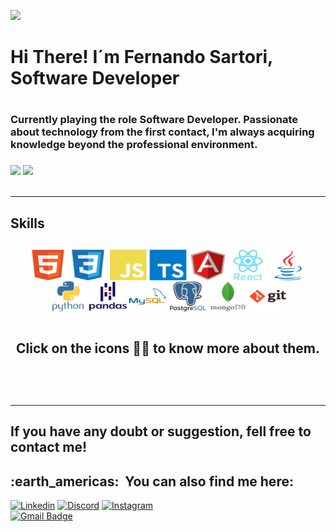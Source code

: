 ![](https://komarev.com/ghpvc/?username=Sartorisos&color=006bed)


 


<h1> Hi There! I´m Fernando Sartori, Software Developer <h1/>

<h3>Currently playing the role Software Developer. Passionate about technology from the first contact, I'm always acquiring knowledge beyond the professional environment.<h3/>

</h5>


<div>
  <img src="https://github-readme-stats.zohan.tech/api?username=Sartorisos&hide_border=true&theme=dark&show_icons=true&icon_color=5658dd">

   <img width="370" src="https://github-readme-stats.zohan.tech/api/top-langs/?username=Sartorisos&layout=compact&hide_border=true&theme=dark&show_icons=true&icon_color=5658dd">

 
</div>
<br/>
  
   ______________________________________________________________________________________________________________________________________
   <h2> Skills </h2>
  
  
  ##
### 

<div align="center">
  <a href="https://www.w3schools.com/html/" target="_blank"><img align="center" alt="HTML" height="50" width="60" title="Html" src="https://raw.githubusercontent.com/devicons/devicon/master/icons/html5/html5-original.svg"></a>
 <a href="https://www.w3schools.com/css/" target="_blank"><img align="center" alt="CSS" height="50" width="60" title="CSS" src="https://raw.githubusercontent.com/devicons/devicon/master/icons/css3/css3-original.svg"></a>
  <a href="https://www.w3schools.com/js/" target="_blank"><img align="center" alt="JS" height="50" width="60" title="JavaScript" src="https://raw.githubusercontent.com/devicons/devicon/master/icons/javascript/javascript-plain.svg"></a>
  <a href="https://www.w3schools.com/typescript/" target="_blank"><img align="center" alt="TypeScript" height="50" width="60" title="TypeScript" src="https://github.com/devicons/devicon/blob/master/icons/typescript/typescript-original.svg"></a>
  <img align="center" alt="Angular" height="50" width="60" title="Angular" src="https://github.com/devicons/devicon/blob/master/icons/angularjs/angularjs-original.svg"></a>
 <a href="https://www.w3schools.com/react/" target="_blank"><img align="center" alt="React" height="50" width="60" title="React" src="https://github.com/devicons/devicon/blob/master/icons/react/react-original-wordmark.svg"></a>
 <a href="https://www.w3schools.com/java/" target="_blank"><img align="center" alt="Java" height="50" width="60" title="Java" src="https://github.com/devicons/devicon/blob/master/icons/java/java-original.svg"></a>
 <a href="https://www.w3schools.com/python/default.asp" target="_blank"><img align="center" alt="PYTHON" height="50" width="60" title="Python" src="https://github.com/devicons/devicon/blob/master/icons/python/python-original-wordmark.svg"></a>
<a href="https://www.w3schools.com/python/pandas/default.asp" target="_blank"><img align="center" alt="PANDAS" height="50" width="60" title="Pandas" src="https://github.com/devicons/devicon/blob/master/icons/pandas/pandas-original-wordmark.svg"></a>
<a href="https://www.w3schools.com/mysql/default.asp" target="_blank"><img align="center" alt="MYSQL" height="50" width="60" title="Mysql" src="https://github.com/devicons/devicon/blob/master/icons/mysql/mysql-original-wordmark.svg"></a>
 <a href="https://www.w3schools.com/postgresql/index.php" target="_blank"><img align="center" alt="POSTGRESQL" height="50" width="60" title="Postgresql" src="https://github.com/devicons/devicon/blob/master/icons/postgresql/postgresql-original-wordmark.svg"></a>
 <a href="https://www.w3schools.com/mongodb/index.php" target="_blank"><img align="center" alt="MONGODB" height="50" width="60" title="Mongodb" src="https://github.com/devicons/devicon/blob/master/icons/mongodb/mongodb-original-wordmark.svg"></a>
 <a href="https://www.w3schools.com/git/default.asp" target="_blank"><img align="center" alt="GIT" height="50" width="60" title="GIT" src="https://github.com/devicons/devicon/blob/master/icons/git/git-original-wordmark.svg"></a>
 <br><br>
  <h2>Click on the icons ☝🏻 to know more about them.</h2>
</div>

##

</div>

<br>
<br>
  
  ________________________________________________________________________________________________________________________________
##
<h2>If you have any doubt or suggestion, fell free to contact me!</h2>
  

 
 <h2> :earth_americas: &nbsp;You can also find me here: </h2> 
 
<div> 

[![Linkedin](https://img.shields.io/badge/LinkedIn-0077B5?style=for-the-badge&logo=linkedin&logoColor=white)](https://www.linkedin.com/in/fernando-sartori-60659425a/)
[![Discord](https://img.shields.io/badge/Discord-7289DA?style=for-the-badge&logo=discord&logoColor=white)](https://discord.com/channels/@Sartorisos)
[![Instagram](https://img.shields.io/badge/Instagram-E4405F?style=for-the-badge&logo=instagram&logoColor=white)](https://www.instagram.com/fehsartori/)
   <br>
[![Gmail Badge](https://img.shields.io/badge/-fehsartorisos@gmail.com-006bed?style=flat-square&logo=Gmail&logoColor=white&link=mailto:fehsartorisos@gmail.com)](mailto:fehsartorisos@gmail.com)

 
